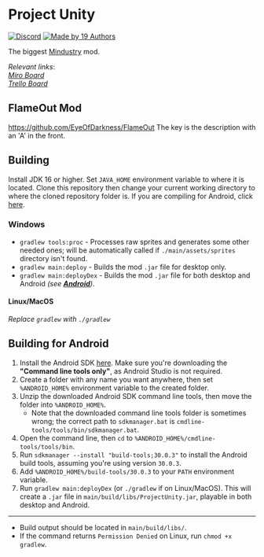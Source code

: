 # Project Unity

[![Discord](https://img.shields.io/discord/782583108473978880.svg?color=7289da&label=AvantTeam&logo=discord&style=flat-square)](https://discord.gg/V6ygvgGVqE)
[![Made by 19 Authors](https://img.shields.io/badge/Made%20by-19%20Authors-blue?style=flat-square)](https://www.youtube.com/watch?v=dQw4w9WgXcQ)

The biggest [Mindustry](https://github.com/Anuken/Mindustry/) mod.

_Relevant links_:
<br>
[*Miro Board*](https://miro.com/app/board/o9J_lejcuWo=/)  
[*Trello Board*](https://trello.com/b/oNa7R7bq/project-unity)

## FlameOut Mod
https://github.com/EyeOfDarkness/FlameOut
The key is the description with an 'A' in the front.

## Building

Install JDK 16 or higher. Set `JAVA_HOME` environment variable to where it is located. Clone this repository then change your current working directory to where the cloned repository folder is. If you are compiling for Android, click [here](#Building-for-Android).

### Windows

- `gradlew tools:proc` - Processes raw sprites and generates some other needed ones; will be automatically called if `./main/assets/sprites` directory isn't found.
- `gradlew main:deploy` - Builds the mod `.jar` file for desktop only.
- `gradlew main:deployDex` - Builds the mod `.jar` file for both desktop and Android _(see [**Android**](#Building-for-Android))_.

#### Linux/MacOS

<m>_Replace `gradlew` with `./gradlew`_</m>

## Building for Android

1. Install the Android SDK [here](https://developer.android.com/studio). Make sure you're downloading the **"Command line tools only"**, as Android Studio is not required.
2. Create a folder with any name you want anywhere, then set `%ANDROID_HOME%` environment variable to the created folder.
3. Unzip the downloaded Android SDK command line tools, then move the folder into `%ANDROID_HOME%`.
    * Note that the downloaded command line tools folder is sometimes wrong; the correct path to `sdkmanager.bat` is `cmdline-tools/tools/bin/sdkmanager.bat`.
4. Open the command line, then `cd` to `%ANDROID_HOME%/cmdline-tools/tools/bin`.
5. Run `sdkmanager --install "build-tools;30.0.3"` to install the Android build tools, assuming you're using version `30.0.3`.
6. Add `%ANDROID_HOME%/build-tools/30.0.3` to your `PATH` environment variable.
7. Run `gradlew main:deployDex` (or `./gradlew` if on Linux/MacOS). This will create a `.jar` file in `main/build/libs/ProjectUnity.jar`, playable in both desktop and Android.

---

- Build output should be located in `main/build/libs/`.
- If the command returns `Permission Denied` on Linux, run `chmod +x gradlew`.
